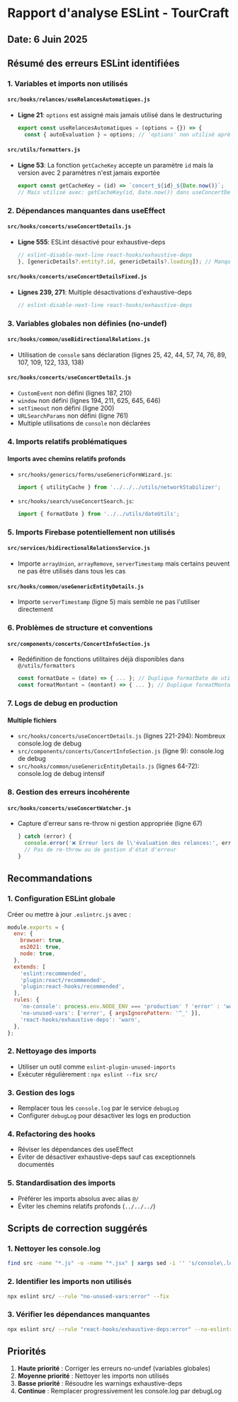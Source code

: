 # Rapport d'analyse ESLint - TourCraft

## Date: 6 Juin 2025

## Résumé des erreurs ESLint identifiées

### 1. Variables et imports non utilisés

#### `src/hooks/relances/useRelancesAutomatiques.js`
- **Ligne 21**: `options` est assigné mais jamais utilisé dans le destructuring
  ```javascript
  export const useRelancesAutomatiques = (options = {}) => {
    const { autoEvaluation } = options; // 'options' non utilisé après
  ```

#### `src/utils/formatters.js`
- **Ligne 53**: La fonction `getCacheKey` accepte un paramètre `id` mais la version avec 2 paramètres n'est jamais exportée
  ```javascript
  export const getCacheKey = (id) => `concert_${id}_${Date.now()}`;
  // Mais utilisé avec: getCacheKey(id, Date.now()) dans useConcertDetails
  ```

### 2. Dépendances manquantes dans useEffect

#### `src/hooks/concerts/useConcertDetails.js`
- **Ligne 555**: ESLint désactivé pour exhaustive-deps
  ```javascript
  // eslint-disable-next-line react-hooks/exhaustive-deps
  }, [genericDetails?.entity?.id, genericDetails?.loading]); // Manque potentiellement d'autres dépendances
  ```

#### `src/hooks/concerts/useConcertDetailsFixed.js`
- **Lignes 239, 271**: Multiple désactivations d'exhaustive-deps
  ```javascript
  // eslint-disable-next-line react-hooks/exhaustive-deps
  ```

### 3. Variables globales non définies (no-undef)

#### `src/hooks/common/useBidirectionalRelations.js`
- Utilisation de `console` sans déclaration (lignes 25, 42, 44, 57, 74, 76, 89, 107, 109, 122, 133, 138)

#### `src/hooks/concerts/useConcertDetails.js`
- `CustomEvent` non défini (lignes 187, 210)
- `window` non défini (lignes 194, 211, 625, 645, 646)
- `setTimeout` non défini (ligne 200)
- `URLSearchParams` non défini (ligne 761)
- Multiple utilisations de `console` non déclarées

### 4. Imports relatifs problématiques

#### Imports avec chemins relatifs profonds
- `src/hooks/generics/forms/useGenericFormWizard.js`:
  ```javascript
  import { utilityCache } from '../../../utils/networkStabilizer';
  ```
- `src/hooks/search/useConcertSearch.js`:
  ```javascript
  import { formatDate } from '../../utils/dateUtils';
  ```

### 5. Imports Firebase potentiellement non utilisés

#### `src/services/bidirectionalRelationsService.js`
- Importe `arrayUnion`, `arrayRemove`, `serverTimestamp` mais certains peuvent ne pas être utilisés dans tous les cas

#### `src/hooks/common/useGenericEntityDetails.js`
- Importe `serverTimestamp` (ligne 5) mais semble ne pas l'utiliser directement

### 6. Problèmes de structure et conventions

#### `src/components/concerts/ConcertInfoSection.js`
- Redéfinition de fonctions utilitaires déjà disponibles dans `@/utils/formatters`
  ```javascript
  const formatDate = (date) => { ... }; // Duplique formatDate de utils/formatters
  const formatMontant = (montant) => { ... }; // Duplique formatMontant de utils/formatters
  ```

### 7. Logs de debug en production

#### Multiple fichiers
- `src/hooks/concerts/useConcertDetails.js` (lignes 221-294): Nombreux console.log de debug
- `src/components/concerts/ConcertInfoSection.js` (ligne 9): console.log de debug
- `src/hooks/common/useGenericEntityDetails.js` (lignes 64-72): console.log de debug intensif

### 8. Gestion des erreurs incohérente

#### `src/hooks/concerts/useConcertWatcher.js`
- Capture d'erreur sans re-throw ni gestion appropriée (ligne 67)
  ```javascript
  } catch (error) {
    console.error('❌ Erreur lors de l\'évaluation des relances:', error);
    // Pas de re-throw ou de gestion d'état d'erreur
  }
  ```

## Recommandations

### 1. Configuration ESLint globale
Créer ou mettre à jour `.eslintrc.js` avec :
```javascript
module.exports = {
  env: {
    browser: true,
    es2021: true,
    node: true,
  },
  extends: [
    'eslint:recommended',
    'plugin:react/recommended',
    'plugin:react-hooks/recommended',
  ],
  rules: {
    'no-console': process.env.NODE_ENV === 'production' ? 'error' : 'warn',
    'no-unused-vars': ['error', { argsIgnorePattern: '^_' }],
    'react-hooks/exhaustive-deps': 'warn',
  },
};
```

### 2. Nettoyage des imports
- Utiliser un outil comme `eslint-plugin-unused-imports`
- Exécuter régulièrement : `npx eslint --fix src/`

### 3. Gestion des logs
- Remplacer tous les `console.log` par le service `debugLog`
- Configurer `debugLog` pour désactiver les logs en production

### 4. Refactoring des hooks
- Réviser les dépendances des useEffect
- Éviter de désactiver exhaustive-deps sauf cas exceptionnels documentés

### 5. Standardisation des imports
- Préférer les imports absolus avec alias `@/`
- Éviter les chemins relatifs profonds (`../../../`)

## Scripts de correction suggérés

### 1. Nettoyer les console.log
```bash
find src -name "*.js" -o -name "*.jsx" | xargs sed -i '' 's/console\.log/debugLog/g'
```

### 2. Identifier les imports non utilisés
```bash
npx eslint src/ --rule "no-unused-vars:error" --fix
```

### 3. Vérifier les dépendances manquantes
```bash
npx eslint src/ --rule "react-hooks/exhaustive-deps:error" --no-eslintrc
```

## Priorités

1. **Haute priorité** : Corriger les erreurs no-undef (variables globales)
2. **Moyenne priorité** : Nettoyer les imports non utilisés
3. **Basse priorité** : Résoudre les warnings exhaustive-deps
4. **Continue** : Remplacer progressivement les console.log par debugLog